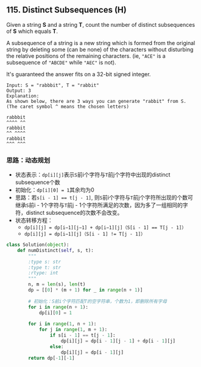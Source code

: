 ## 115. Distinct Subsequences (H)

Given a string **S** and a string **T**, count the number of distinct subsequences of **S** which equals **T**.

A subsequence of a string is a new string which is formed from the original string by deleting some (can be none) of the characters without disturbing the relative positions of the remaining characters. (ie, `"ACE"` is a subsequence of `"ABCDE"` while `"AEC"` is not).

It's guaranteed the answer fits on a 32-bit signed integer.

```
Input: S = "rabbbit", T = "rabbit"
Output: 3
Explanation:
As shown below, there are 3 ways you can generate "rabbit" from S.
(The caret symbol ^ means the chosen letters)

rabbbit
^^^^ ^^
rabbbit
^^ ^^^^
rabbbit
^^^ ^^^
```

### 思路：动态规划

* 状态表示：`dp[i][j]`表示`S`前i个字符与`T`前j个字符中出现的distinct subsequence个数
* 初始化：`dp[i][0] = 1`其余均为0
* 思路：若`s[i - 1] == t[j - 1]`, 则`S`前i个字符与`T`前j个字符所出现的个数可继承`S`前i - 1个字符与`T`前j - 1个字符所满足的次数，因为多了一组相同的字符，distinct subsequence的次数不会改变。
* 状态转移方程：
  * `dp[i][j] = dp[i−1][j−1] + dp[i−1][j]（S[i - 1] == T[j - 1]）`
  * `dp[i][j] = dp[i−1][j]（S[i - 1] != T[j - 1]）`

```python
class Solution(object):
    def numDistinct(self, s, t):
        """
        :type s: str
        :type t: str
        :rtype: int
        """
        n, m = len(s), len(t)
        dp = [[0] * (m + 1) for _ in range(n + 1)]
        
        # 初始化：S前i个字符匹配T的空字符串，个数为1，即删除所有字母
        for i in range(n + 1):
            dp[i][0] = 1
        
        for i in range(1, n + 1):
            for j in range(1, m + 1):
                if s[i - 1] == t[j - 1]:
                    dp[i][j] = dp[i - 1][j - 1] + dp[i - 1][j]
                else:
                    dp[i][j] = dp[i - 1][j]
        return dp[-1][-1]
```


